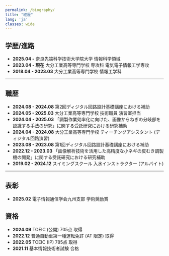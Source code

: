 ```yaml
---
permalink: /biography/
title: "経歴"
lang: 'ja'
classes: wide
---
```

## 学歴/進路

- **2025.04 -**   奈良先端科学技術大学院大学 情報科学領域
- **2023.04 - 現在** 大分工業高等専門学校 専攻科 電気電子情報工学専攻
- **2018.04 - 2023.03**  大分工業高等専門学校 情報工学科
---

## 職歴

- **2024.08 - 2024.08**   第2回ディジタル回路設計基礎講座における補助
- **2024.05 - 2025.03** 大分工業高等専門学校 技術職員 演習室担当
- **2024.04 - 2025.03**   「調製作業効率化に向けた、画像からねぎの分岐部を認識する手法の研究」に関する受託研究における研究補助
- **2024.04 - 2024.08** 大分工業高等専門学校 ティーチングアシスタント (ディジタル回路演習)
- **2023.08 - 2023.08** 第1回ディジタル回路設計基礎講座における補助
- **2022.12 - 2023.03** 「画像解析技術を活用した高精度な小ネギの皮むき調製機の開発」に関する受託研究における研究補助
- **2019.02 - 2024.12** スイミングスクール 入水インストラクター (アルバイト)

---

## 表彰
- **2025.02**  電子情報通信学会九州支部 学術奨励賞

## 資格

- **2024.09** TOEIC (公開) 705点 取得
- **2022.12** 普通自動車第一種運転免許 (AT 限定) 取得
- **2022.05** TOEIC (IP) 785点 取得
- **2021.11** 基本情報技術者試験 合格
